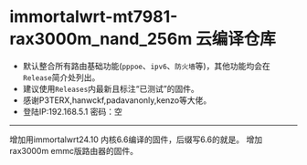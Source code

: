 # immortalwrt-mt7981-rax3000m_nand_256m 云编译仓库

* 默认整合所有路由基础功能(`pppoe`、`ipv6`、`防火墙`等)，其他功能均会在`Release`简介处列出。
* 建议使用`Releases`内最新且标注“已测试”的固件。
* 感谢P3TERX,hanwckf,padavanonly,kenzo等大佬。
* 登陆IP:192.168.5.1
  密码：空


------------------------------
增加用immortalwrt24.10 内核6.6编译的固件，后缀写6.6的就是。
增加rax3000m emmc版路由器的固件。
